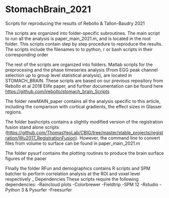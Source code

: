 # StomachBrain_2021
Scripts for reproducing the results of Rebollo &amp; Tallon-Baudry 2021



The scripts are organized into folder-specific subroutines. 
The main script to run all the analysis is paper_main_2021.m, and is located in the root folder. This scripts contain step by step procedure to reproduce the results. The scripts include the filenames to to python, r or bash scripts in their corresponding order

The rest of the scripts are organized into folders. Matlab scripts for the preprocesing and the phase timeseries analysis 
(From EGG peak channel selection up to group level statistical analysis), are located in STOMACH_BRAIN. These scripts are based on our previous repository from Rebollo et al 2018 Elife paper, and further documentation can be found here https://github.com/irebollo/stomach_brain_Scripts

The folder newMAIN_paper contains all the analysis specific to this article, including the comparison with cortical gradients, the effect sizes in Glasser regions.
 
The folder bashcripts contains a slightly modified version of the registration fusion stand alone scripts (https://github.com/ThomasYeoLab/CBIG/tree/master/stable_projects/registration/Wu2017_RegistrationFusion). However, the command line to convert files from volume to surface can be found in paper_main_2021.m

The folder pysurf contains the plotting routines to produce the brain surface figures of the paoer

FInally the folder RFun and demographics contains R scripts and SPM batcher to perform correlation analysis at the ROI and voxel level respectively 
_ 
Dependencies
These scripts require the following dependencies:
-Raincloud plots
-Colorbrewer
-Fieldtrip
-SPM 12
-Rstudio
-Python 3 & Pysurfer
-Freesurfer
